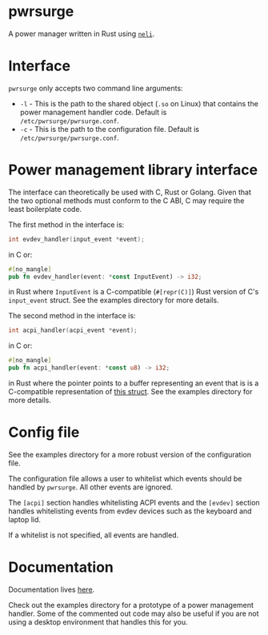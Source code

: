 # pwrsurge
A power manager written in Rust using [`neli`](https://github.com/jbaublitz/neli).

# Interface
`pwrsurge` only accepts two command line arguments:
* `-l` - This is the path to the shared object (`.so` on Linux) that
contains the power management handler code. Default is
`/etc/pwrsurge/pwrsurge.conf`.
* `-c` - This is the path to the configuration file. Default is
`/etc/pwrsurge/pwrsurge.conf`.

# Power management library interface
The interface can theoretically be used with C, Rust or Golang. Given
that the two optional methods must conform to the C ABI, C may require
the least boilerplate code.

The first method in the interface is:

```c
int evdev_handler(input_event *event);
```

in C or:

```rust
#[no_mangle]
pub fn evdev_handler(event: *const InputEvent) -> i32;

```

in Rust where `InputEvent` is a C-compatible (`#[repr(C)]`) Rust
version of C's `input_event` struct. See the examples directory for
more details.

The second method in the interface is:

```c
int acpi_handler(acpi_event *event);
```

in C or:

```rust
#[no_mangle]
pub fn acpi_handler(event: *const u8) -> i32;

```

in Rust where the pointer points to a buffer representing an event
that is is a C-compatible representation of
[this struct](https://github.com/torvalds/linux/blob/master/drivers/acpi/event.c#L52).
See the examples directory for more details.

# Config file

See the examples directory for a more robust version of the
configuration file.

The configuration file allows a user to whitelist which events should
be handled by `pwrsurge`. All other events are ignored.

The `[acpi]` section handles whitelisting ACPI events and the
`[evdev]` section handles whitelisting events from evdev devices
such as the keyboard and laptop lid.

If a whitelist is not specified, all events are handled.

# Documentation
Documentation lives [here](https://docs.rs/crate/pwrsurge).

Check out the examples directory for a prototype of a power management
handler. Some of the commented out code may also be useful if you
are not using a desktop environment that handles this for you.
